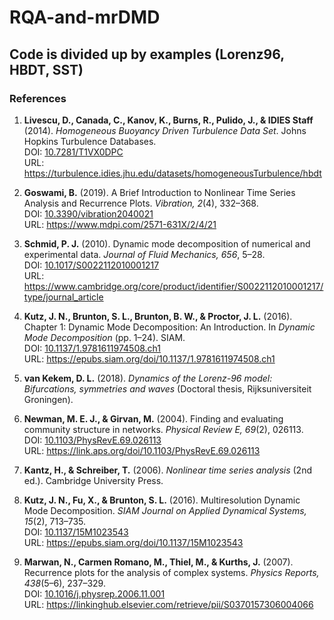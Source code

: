 # RQA-and-mrDMD
## Code is divided up by examples (Lorenz96, HBDT, SST)
### References

1. **Livescu, D., Canada, C., Kanov, K., Burns, R., Pulido, J., & IDIES Staff** (2014). *Homogeneous Buoyancy Driven Turbulence Data Set*. Johns Hopkins Turbulence Databases.  
   DOI: [10.7281/T1VX0DPC](https://doi.org/10.7281/T1VX0DPC)  
   URL: <https://turbulence.idies.jhu.edu/datasets/homogeneousTurbulence/hbdt>

2. **Goswami, B.** (2019). A Brief Introduction to Nonlinear Time Series Analysis and Recurrence Plots. *Vibration, 2*(4), 332–368.  
   DOI: [10.3390/vibration2040021](https://doi.org/10.3390/vibration2040021)  
   URL: <https://www.mdpi.com/2571-631X/2/4/21>

3. **Schmid, P. J.** (2010). Dynamic mode decomposition of numerical and experimental data. *Journal of Fluid Mechanics, 656*, 5–28.  
   DOI: [10.1017/S0022112010001217](https://doi.org/10.1017/S0022112010001217)  
   URL: <https://www.cambridge.org/core/product/identifier/S0022112010001217/type/journal_article>

4. **Kutz, J. N., Brunton, S. L., Brunton, B. W., & Proctor, J. L.** (2016). Chapter 1: Dynamic Mode Decomposition: An Introduction. In *Dynamic Mode Decomposition* (pp. 1–24). SIAM.  
   DOI: [10.1137/1.9781611974508.ch1](https://doi.org/10.1137/1.9781611974508.ch1)  
   URL: <https://epubs.siam.org/doi/10.1137/1.9781611974508.ch1>

5. **van Kekem, D. L.** (2018). *Dynamics of the Lorenz-96 model: Bifurcations, symmetries and waves* (Doctoral thesis, Rijksuniversiteit Groningen).  

6. **Newman, M. E. J., & Girvan, M.** (2004). Finding and evaluating community structure in networks. *Physical Review E, 69*(2), 026113.  
   DOI: [10.1103/PhysRevE.69.026113](https://doi.org/10.1103/PhysRevE.69.026113)  
   URL: <https://link.aps.org/doi/10.1103/PhysRevE.69.026113>

7. **Kantz, H., & Schreiber, T.** (2006). *Nonlinear time series analysis* (2nd ed.). Cambridge University Press.

8. **Kutz, J. N., Fu, X., & Brunton, S. L.** (2016). Multiresolution Dynamic Mode Decomposition. *SIAM Journal on Applied Dynamical Systems, 15*(2), 713–735.  
   DOI: [10.1137/15M1023543](https://doi.org/10.1137/15M1023543)  
   URL: <https://epubs.siam.org/doi/10.1137/15M1023543>

9. **Marwan, N., Carmen Romano, M., Thiel, M., & Kurths, J.** (2007). Recurrence plots for the analysis of complex systems. *Physics Reports, 438*(5–6), 237–329.  
   DOI: [10.1016/j.physrep.2006.11.001](https://doi.org/10.1016/j.physrep.2006.11.001)  
   URL: <https://linkinghub.elsevier.com/retrieve/pii/S0370157306004066>


